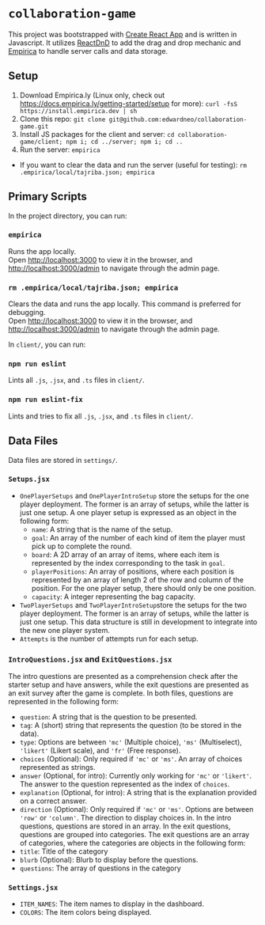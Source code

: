 # `collaboration-game`

This project was bootstrapped with [Create React App](https://github.com/facebook/create-react-app) and is written in Javascript. It utilizes [ReactDnD](https://react-dnd.github.io/react-dnd/about) to add the drag and drop mechanic and [Empirica](https://empirica.ly/) to handle server calls and data storage.

## Setup

1. Download Empirica.ly (Linux only, check out https://docs.empirica.ly/getting-started/setup for more): `curl -fsS https://install.empirica.dev | sh`
2. Clone this repo: `git clone git@github.com:edwardneo/collaboration-game.git`
3. Install JS packages for the client and server: `cd collaboration-game/client; npm i; cd ../server; npm i; cd ..`
4. Run the server: `empirica`

- If you want to clear the data and run the server (useful for testing): `rm .empirica/local/tajriba.json; empirica`

## Primary Scripts

In the project directory, you can run:

### `empirica`

Runs the app locally.\
Open [http://localhost:3000](http://localhost:3000) to view it in the browser, and [http://localhost:3000/admin](http://localhost:3000/admin) to navigate through the admin page.

### `rm .empirica/local/tajriba.json; empirica`

Clears the data and runs the app locally. This command is preferred for debugging.\
Open [http://localhost:3000](http://localhost:3000) to view it in the browser, and [http://localhost:3000/admin](http://localhost:3000/admin) to navigate through the admin page.

In `client/`, you can run:

### `npm run eslint`

Lints all `.js`, `.jsx`, and `.ts` files in `client/`.

### `npm run eslint-fix`

Lints and tries to fix all `.js`, `.jsx`, and `.ts` files in `client/`.

## Data Files

Data files are stored in `settings/`.

### `Setups.jsx`

- `OnePlayerSetups` and `OnePlayerIntroSetup` store the setups for the one player deployment. The former is an array of setups, while the latter is just one setup. A one player setup is expressed as an object in the following form:
  - `name`: A string that is the name of the setup.
  - `goal`: An array of the number of each kind of item the player must pick up to complete the round.
  - `board`: A 2D array of an array of items, where each item is represented by the index corresponding to the task in `goal`.
  - `playerPositions`: An array of positions, where each position is represented by an array of length 2 of the row and column of the position. For the one player setup, there should only be one position.
  - `capacity`: A integer representing the bag capacity.
- `TwoPlayerSetups` and `TwoPlayerIntroSetup`store the setups for the two player deployment. The former is an array of setups, while the latter is just one setup. This data structure is still in development to integrate into the new one player system.
- `Attempts` is the number of attempts run for each setup.

### `IntroQuestions.jsx` and `ExitQuestions.jsx`

The intro questions are presented as a comprehension check after the starter setup and have answers, while the exit questions are presented as an exit survey after the game is complete. In both files, questions are represented in the following form:

- `question`: A string that is the question to be presented.
- `tag`: A (short) string that represents the question (to be stored in the data).
- `type`: Options are between `'mc'` (Multiple choice), `'ms'` (Multiselect), `'likert'` (Likert scale), and `'fr'` (Free response).
- `choices` (Optional): Only required if `'mc'` or `'ms'`. An array of choices represented as strings.
- `answer` (Optional, for intro): Currently only working for `'mc'` or `'likert'`. The answer to the question represented as the index of `choices`.
- `explanation` (Optional, for intro): A string that is the explanation provided on a correct answer.
- `direction` (Optional): Only required if `'mc'` or `'ms'`. Options are between `'row'` or `'column'`. The direction to display choices in.
  In the intro questions, questions are stored in an array. In the exit questions, questions are grouped into categories. The exit questions are an array of categories, where the categories are objects in the following form:
- `title`: Title of the category
- `blurb` (Optional): Blurb to display before the questions.
- `questions`: The array of questions in the category

### `Settings.jsx`

- `ITEM_NAMES`: The item names to display in the dashboard.
- `COLORS`: The item colors being displayed.
